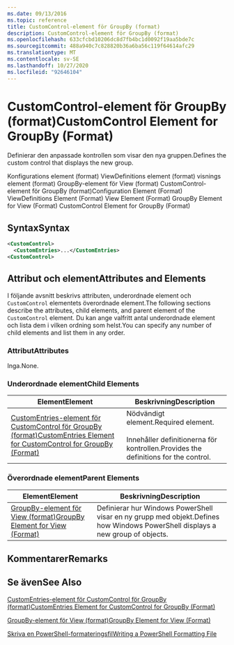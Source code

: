 ```yaml
---
ms.date: 09/13/2016
ms.topic: reference
title: CustomControl-element för GroupBy (format)
description: CustomControl-element för GroupBy (format)
ms.openlocfilehash: 633cfcbd10206dc8d7fb4bc1d0092f19aa5bde7c
ms.sourcegitcommit: 488a940c7c828820b36a6ba56c119f64614afc29
ms.translationtype: MT
ms.contentlocale: sv-SE
ms.lasthandoff: 10/27/2020
ms.locfileid: "92646104"
---
```

# <a name="customcontrol-element-for-groupby-format"></a><span data-ttu-id="68462-103">CustomControl-element för GroupBy (format)</span><span class="sxs-lookup"><span data-stu-id="68462-103">CustomControl Element for GroupBy (Format)</span></span>

<span data-ttu-id="68462-104">Definierar den anpassade kontrollen som visar den nya gruppen.</span><span class="sxs-lookup"><span data-stu-id="68462-104">Defines the custom control that displays the new group.</span></span>

<span data-ttu-id="68462-105">Konfigurations element (format) ViewDefinitions element (format) visnings element (format) GroupBy-element för View (format) CustomControl-element för GroupBy (format)</span><span class="sxs-lookup"><span data-stu-id="68462-105">Configuration Element (Format) ViewDefinitions Element (Format) View Element (Format) GroupBy Element for View (Format) CustomControl Element for GroupBy (Format)</span></span>

## <a name="syntax"></a><span data-ttu-id="68462-106">Syntax</span><span class="sxs-lookup"><span data-stu-id="68462-106">Syntax</span></span>

```xml
<CustomControl>
  <CustomEntries>...</CustomEntries>
<CustomControl>
```

## <a name="attributes-and-elements"></a><span data-ttu-id="68462-107">Attribut och element</span><span class="sxs-lookup"><span data-stu-id="68462-107">Attributes and Elements</span></span>

<span data-ttu-id="68462-108">I följande avsnitt beskrivs attributen, underordnade element och `CustomControl` elementets överordnade element.</span><span class="sxs-lookup"><span data-stu-id="68462-108">The following sections describe the attributes, child elements, and parent element of the `CustomControl` element.</span></span> <span data-ttu-id="68462-109">Du kan ange valfritt antal underordnade element och lista dem i vilken ordning som helst.</span><span class="sxs-lookup"><span data-stu-id="68462-109">You can specify any number of child elements and list them in any order.</span></span>

### <a name="attributes"></a><span data-ttu-id="68462-110">Attribut</span><span class="sxs-lookup"><span data-stu-id="68462-110">Attributes</span></span>

<span data-ttu-id="68462-111">Inga.</span><span class="sxs-lookup"><span data-stu-id="68462-111">None.</span></span>

### <a name="child-elements"></a><span data-ttu-id="68462-112">Underordnade element</span><span class="sxs-lookup"><span data-stu-id="68462-112">Child Elements</span></span>

|<span data-ttu-id="68462-113">Element</span><span class="sxs-lookup"><span data-stu-id="68462-113">Element</span></span>|<span data-ttu-id="68462-114">Beskrivning</span><span class="sxs-lookup"><span data-stu-id="68462-114">Description</span></span>|
|-------------|-----------------|
|[<span data-ttu-id="68462-115">CustomEntries-element för CustomControl för GroupBy (format)</span><span class="sxs-lookup"><span data-stu-id="68462-115">CustomEntries Element for CustomControl for GroupBy (Format)</span></span>](./customentries-element-for-customcontrol-for-groupby-format.md)|<span data-ttu-id="68462-116">Nödvändigt element.</span><span class="sxs-lookup"><span data-stu-id="68462-116">Required element.</span></span><br /><br /> <span data-ttu-id="68462-117">Innehåller definitionerna för kontrollen.</span><span class="sxs-lookup"><span data-stu-id="68462-117">Provides the definitions for the control.</span></span>|

### <a name="parent-elements"></a><span data-ttu-id="68462-118">Överordnade element</span><span class="sxs-lookup"><span data-stu-id="68462-118">Parent Elements</span></span>

|<span data-ttu-id="68462-119">Element</span><span class="sxs-lookup"><span data-stu-id="68462-119">Element</span></span>|<span data-ttu-id="68462-120">Beskrivning</span><span class="sxs-lookup"><span data-stu-id="68462-120">Description</span></span>|
|-------------|-----------------|
|[<span data-ttu-id="68462-121">GroupBy-element för View (format)</span><span class="sxs-lookup"><span data-stu-id="68462-121">GroupBy Element for View (Format)</span></span>](./groupby-element-for-view-format.md)|<span data-ttu-id="68462-122">Definierar hur Windows PowerShell visar en ny grupp med objekt.</span><span class="sxs-lookup"><span data-stu-id="68462-122">Defines how Windows PowerShell displays a new group of objects.</span></span>|

## <a name="remarks"></a><span data-ttu-id="68462-123">Kommentarer</span><span class="sxs-lookup"><span data-stu-id="68462-123">Remarks</span></span>

## <a name="see-also"></a><span data-ttu-id="68462-124">Se även</span><span class="sxs-lookup"><span data-stu-id="68462-124">See Also</span></span>

[<span data-ttu-id="68462-125">CustomEntries-element för CustomControl för GroupBy (format)</span><span class="sxs-lookup"><span data-stu-id="68462-125">CustomEntries Element for CustomControl for GroupBy (Format)</span></span>](./customentries-element-for-customcontrol-for-groupby-format.md)

[<span data-ttu-id="68462-126">GroupBy-element för View (format)</span><span class="sxs-lookup"><span data-stu-id="68462-126">GroupBy Element for View (Format)</span></span>](./groupby-element-for-view-format.md)

[<span data-ttu-id="68462-127">Skriva en PowerShell-formateringsfil</span><span class="sxs-lookup"><span data-stu-id="68462-127">Writing a PowerShell Formatting File</span></span>](./writing-a-powershell-formatting-file.md)
